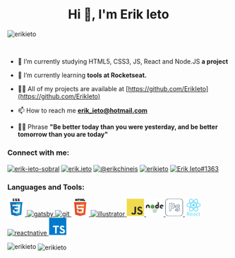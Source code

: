 


<h1 align="center">Hi 👋, I'm Erik Ieto</h1>


<p align="left"> <img src="https://komarev.com/ghpvc/?username=erikieto&label=Profile%20views&color=0e75b6&style=flat" alt="erikieto" /> </p>

<p align="left"> <a href="https://twitter.com/" target="blank"><img src="https://img.shields.io/twitter/follow/?logo=twitter&style=for-the-badge" alt="" /></a> </p>

- 🔭 I’m currently studying HTML5, CSS3, JS, React and Node.JS **a project**

- 🌱 I’m currently learning **tools at Rocketseat.**

- 👨‍💻 All of my projects are available at [https://github.com/ErikIeto](https://github.com/ErikIeto)

- 📫 How to reach me **erik_ieto@hotmail.com**

- 👌🏽 Phrase **"Be better today than you were yesterday, and be better tomorrow than you are today"**

<h3 align="left">Connect with me:</h3>
<p align="left">
<a href="https://linkedin.com/in/erik-ieto-sobral" target="blank"><img align="center" src="https://cdn.jsdelivr.net/npm/simple-icons@3.0.1/icons/linkedin.svg" alt="erik-ieto-sobral" height="30" width="40" /></a>
<a href="https://fb.com/erik.ieto" target="blank"><img align="center" src="https://cdn.jsdelivr.net/npm/simple-icons@3.0.1/icons/facebook.svg" alt="erik.ieto" height="30" width="40" /></a>
<a href="https://instagram.com/@erikchineis" target="blank"><img align="center" src="https://cdn.jsdelivr.net/npm/simple-icons@3.0.1/icons/instagram.svg" alt="@erikchineis" height="30" width="40" /></a>
<a href="https://www.behance.net/erikieto" target="blank"><img align="center" src="https://cdn.jsdelivr.net/npm/simple-icons@3.0.1/icons/behance.svg" alt="erikieto" height="30" width="40" /></a>
<a href="https://discord.gg/Erik Ieto#1363" target="blank"><img align="center" src="https://cdn.jsdelivr.net/npm/simple-icons@3.0.1/icons/discord.svg" alt="Erik Ieto#1363" height="30" width="40" /></a>
</p>

<h3 align="left">Languages and Tools:</h3>
<p align="left"> <a href="https://www.w3schools.com/css/" target="_blank"> <img src="https://raw.githubusercontent.com/devicons/devicon/master/icons/css3/css3-original-wordmark.svg" alt="css3" width="40" height="40"/> </a> <a href="https://www.gatsbyjs.com/" target="_blank"> <img src="https://www.vectorlogo.zone/logos/gatsbyjs/gatsbyjs-icon.svg" alt="gatsby" width="40" height="40"/> </a> <a href="https://git-scm.com/" target="_blank"> <img src="https://www.vectorlogo.zone/logos/git-scm/git-scm-icon.svg" alt="git" width="40" height="40"/> </a> <a href="https://www.w3.org/html/" target="_blank"> <img src="https://raw.githubusercontent.com/devicons/devicon/master/icons/html5/html5-original-wordmark.svg" alt="html5" width="40" height="40"/> </a> <a href="https://www.adobe.com/in/products/illustrator.html" target="_blank"> <img src="https://www.vectorlogo.zone/logos/adobe_illustrator/adobe_illustrator-icon.svg" alt="illustrator" width="40" height="40"/> </a> <a href="https://developer.mozilla.org/en-US/docs/Web/JavaScript" target="_blank"> <img src="https://raw.githubusercontent.com/devicons/devicon/master/icons/javascript/javascript-original.svg" alt="javascript" width="40" height="40"/> </a> <a href="https://nodejs.org" target="_blank"> <img src="https://raw.githubusercontent.com/devicons/devicon/master/icons/nodejs/nodejs-original-wordmark.svg" alt="nodejs" width="40" height="40"/> </a> <a href="https://www.photoshop.com/en" target="_blank"> <img src="https://raw.githubusercontent.com/devicons/devicon/master/icons/photoshop/photoshop-line.svg" alt="photoshop" width="40" height="40"/> </a> <a href="https://reactjs.org/" target="_blank"> <img src="https://raw.githubusercontent.com/devicons/devicon/master/icons/react/react-original-wordmark.svg" alt="react" width="40" height="40"/> </a> <a href="https://reactnative.dev/" target="_blank"> <img src="https://reactnative.dev/img/header_logo.svg" alt="reactnative" width="40" height="40"/> </a> <a href="https://www.typescriptlang.org/" target="_blank"> <img src="https://raw.githubusercontent.com/devicons/devicon/master/icons/typescript/typescript-original.svg" alt="typescript" width="40" height="40"/> </a> </p>

<p><img align="left" src="https://github-readme-stats.vercel.app/api/top-langs?username=erikieto&show_icons=true&locale=en&layout=compact" alt="erikieto" /></p>

<p>&nbsp;<img align="center" src="https://github-readme-stats.vercel.app/api?username=erikieto&show_icons=true&locale=en" alt="erikieto" /></p>

